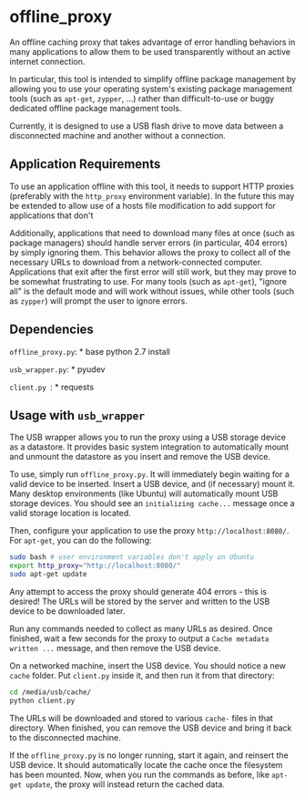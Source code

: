 offline_proxy
=============

An offline caching proxy that takes advantage of error handling behaviors in
many applications to allow them to be used transparently without an active
internet connection.

In particular, this tool is intended to simplify offline package management by
allowing you to use your operating system's existing package management tools
(such as `apt-get`, `zypper`, ...) rather than difficult-to-use or buggy
dedicated offline package management tools.

Currently, it is designed to use a USB flash drive to move data between a
disconnected machine and another without a connection.

Application Requirements
------------------------

To use an application offline with this tool, it needs to support HTTP proxies
(preferably with the `http_proxy` environment variable). In the future this may
be extended to allow use of a hosts file modification to add support for
applications that don't 

Additionally, applications that need to download many files at once (such as
package managers) should handle server errors (in particular, 404 errors) by
simply ignoring them. This behavior allows the proxy to collect all of the
necessary URLs to download from a network-connected computer. Applications that
exit after the first error will still work, but they may prove to be somewhat
frustrating to use. For many tools (such as `apt-get`), "ignore all" is the
default mode and will work without issues, while other tools (such as `zypper`)
will prompt the user to ignore errors.

Dependencies
------------

`offline_proxy.py`:
    * base python 2.7 install

`usb_wrapper.py`:
    * pyudev

`client.py `:
    * requests

Usage with `usb_wrapper`
------------------------

The USB wrapper allows you to run the proxy using a USB storage device as a
datastore. It provides basic system integration to automatically mount and
unmount the datastore as you insert and remove the USB device.

To use, simply run `offline_proxy.py`. It will immediately begin waiting for a
valid device to be inserted. Insert a USB device, and (if necessary) mount it.
Many desktop environments (like Ubuntu) will automatically mount USB storage
devices. You should see an `initializing cache...` message once a valid storage
location is located.

Then, configure your application to use the proxy `http://localhost:8080/`. For
`apt-get`, you can do the following:

```bash
sudo bash # user environment variables don't apply on Ubuntu
export http_proxy="http://localhost:8080/"
sudo apt-get update
```

Any attempt to access the proxy should generate 404 errors - this is desired!
The URLs will be stored by the server and written to the USB device to be
downloaded later.

Run any commands needed to collect as many URLs as desired. Once finished, wait
a few seconds for the proxy to output a `Cache metadata written ...` message,
and then remove the USB device.

On a networked machine, insert the USB device. You should notice a new `cache`
folder. Put `client.py` inside it, and then run it from that directory:

```bash
cd /media/usb/cache/
python client.py
```

The URLs will be downloaded and stored to various `cache-` files in that
directory. When finished, you can remove the USB device and bring it back to
the disconnected machine.

If the `offline_proxy.py` is no longer running, start it again, and reinsert
the USB device. It should automatically locate the cache once the filesystem
has been mounted. Now, when you run the commands as before, like
`apt-get update`, the proxy will instead return the cached data.
